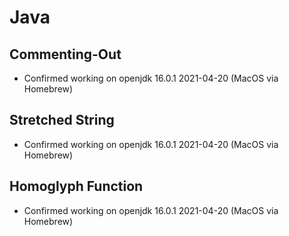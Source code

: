 # Java

## Commenting-Out

- Confirmed working on openjdk 16.0.1 2021-04-20 (MacOS via Homebrew)

## Stretched String

- Confirmed working on openjdk 16.0.1 2021-04-20 (MacOS via Homebrew)

## Homoglyph Function

- Confirmed working on openjdk 16.0.1 2021-04-20 (MacOS via Homebrew)